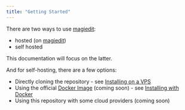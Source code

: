 ```yaml
---
title: "Getting Started"
---
```


There are two ways to use [magiedit](https://magiedit.magitools.app):

- hosted (on [magiedit](https://magiedit.magitools.app))
- self hosted

This documentation will focus on the latter.

And for self-hosting, there are a few options:

- Directly cloning the repository - see [Installing on a VPS](/guide/vps)
- Using the official [Docker Image](https://soon.tm) (coming soon) - see [Installing with Docker](/guide/docker)
- Using this repository with some cloud providers (coming soon)
